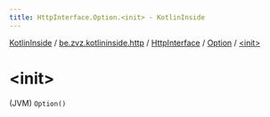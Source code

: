 ```yaml
---
title: HttpInterface.Option.<init> - KotlinInside
---
```


[KotlinInside](../../../index.html) / [be.zvz.kotlininside.http](../../index.html) / [HttpInterface](../index.html) / [Option](index.html) / [&lt;init&gt;](./-init-.html)

# &lt;init&gt;

(JVM) `Option()`